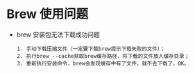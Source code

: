 # Brew 使用问题



- brew 安装包无法下载成功问题

  ```
  1. 手动下载压缩文件（一定要下载brew提示下载失败的文件）；
  2. 执行brew --cache获取brew缓存路径，将下载的文件放入缓存目录；
  3. 重新执行安装命令，brew会发现缓存中有了文件，就不去下载了，OK。
  ```

  